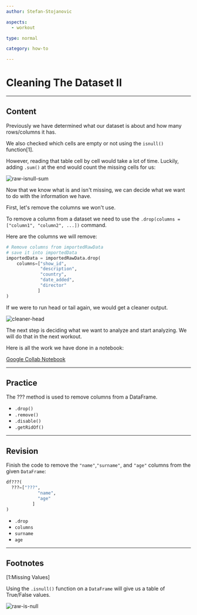 ```yaml
---
author: Stefan-Stojanovic

aspects:
  - workout

type: normal

category: how-to

---
```


# Cleaning The Dataset II

---
## Content

Previously we have determined what our dataset is about and how many rows/columns it has.

We also checked which cells are empty or not using the `isnull()` function[1].

However, reading that table cell by cell would take a lot of time. Luckily, adding `.sum()` at the end would count the missing cells for us:

![raw-isnull-sum](https://img.enkipro.com/629e4a33e5c98d860011a442d3bba282.png)

Now that we know what is and isn't missing, we can decide what we want to do with the information we have.

First, let's remove the columns we won't use.

To remove a column from a dataset we need to use the `.drop(columns = ["column1", "column2", ...])` command.

Here are the columns we will remove:

```py
# Remove columns from importedRawData
# save it into importedData
importedData = importedRawData.drop(
    columns=["show_id", 
             "description", 
             "country", 
             "date_added", 
             "director"
            ]
)
```

If we were to run head or tail again, we would get a cleaner output.

![cleaner-head](https://img.enkipro.com/f559d042eb418779165dc355236fab44.png)

The next step is deciding what we want to analyze and start analyzing. We will do that in the next workout.

Here is all the work we have done in a notebook:

[Google Collab Notebook](https://colab.research.google.com/drive/1WQoAQhnaI5Eh-gQ_Qg-VA9VPk7aSJvgB?authuser=1)

---
## Practice

The ??? method is used to remove columns from a DataFrame.

- `.drop()`
- `.remove()`
- `.disable()`
- `.getRidOf()`

---
## Revision

Finish the code to remove the `"name"`,`"surname"`, and `"age"` columns from the given `DataFrame`: 

```python
df???(
  ???=["???", 
            "name", 
            "age"
          ]
)
```

- `.drop`
- `columns`
- `surname`
- `age`

---

## Footnotes

[1:Missing Values]

Using the `.isnull()` function on a `DataFrame` will give us a table of True/False values.

![raw-is-null](https://img.enkipro.com/f21cee53d181046c10b517cf0bf4c9a2.png)